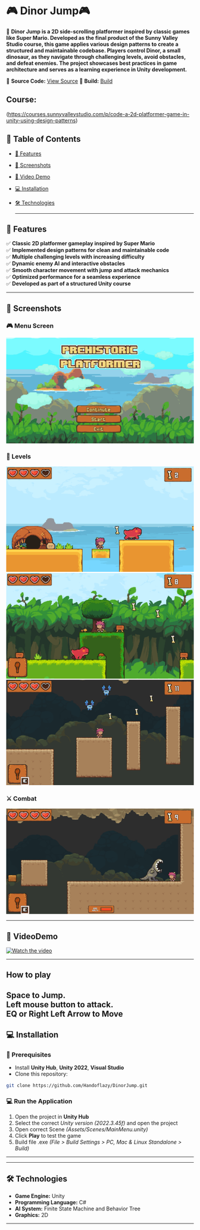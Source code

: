# 🎮 Dinor Jump🎮

📌 **Dinor Jump is a 2D side-scrolling platformer inspired by classic games like Super Mario. Developed as the final product of the Sunny Valley Studio course, this game applies various design patterns to create a structured and maintainable codebase. Players control Dinor, a small dinosaur, as they navigate through challenging levels, avoid obstacles, and defeat enemies. The project showcases best practices in game architecture and serves as a learning experience in Unity development.**


🔗 **Source Code:** [View Source](https://github.com/Handoflazy/DinorJump/tree/master/DinorJump/Assets/Scripts)
🔗 **Build:** [Build](https://courses.sunnyvalleystudio.com/p/code-a-2d-platformer-game-in-unity-using-design-patterns)

## Course:
(https://courses.sunnyvalleystudio.com/p/code-a-2d-platformer-game-in-unity-using-design-patterns)
## 📖 Table of Contents

- [🌟 Features](#-features)
- [📸 Screenshots](#-screenshots)
- [🎥 Video Demo](#-videodemo)
- [💻 Installation](#-installation)
- [🛠 Technologies](#-technologies)

  ---

## 🌟 Features

✅ **Classic 2D platformer gameplay inspired by Super Mario**   
✅ **Implemented design patterns for clean and maintainable code**  
✅ **Multiple challenging levels with increasing difficulty**  
✅ **Dynamic enemy AI and interactive obstacles**   
✅ **Smooth character movement with jump and attack mechanics**  
✅ **Optimized performance for a seamless experience**  
✅ **Developed as part of a structured Unity course**    

---

## 📸 Screenshots

### 🎮 Menu Screen
![Alt text](https://raw.githubusercontent.com/Handoflazy/DinorJump/master/Images/mainmenu.png)
### 🧭 Levels
![Alt text](https://raw.githubusercontent.com/Handoflazy/DinorJump/master/Images/level1.png)
![Alt text](https://raw.githubusercontent.com/Handoflazy/DinorJump/master/Images/level2.png)
![Alt text](https://raw.githubusercontent.com/Handoflazy/DinorJump/master/Images/level3.png)
### ⚔ Combat 
![Alt text](https://raw.githubusercontent.com/Handoflazy/DinorJump/master/Images/bossfight.png)

---
## 🎥 VideoDemo
[![Watch the video](https://img.youtube.com/vi/GB6LIiGcll8/maxresdefault.jpg)](https://www.youtube.com/watch?v=GB6LIiGcll8)

---

## How to play
**Space to Jump.**      
**Left mouse button to attack.**      
**EQ or Right Left Arrow to Move**     
---


## **💻 Installation**
### **🔧 Prerequisites**

- Install **Unity Hub**, **Unity 2022**, **Visual Studio**
- Clone this repository:

```sh
git clone https://github.com/Handoflazy/DinorJump.git
```

### **💻 Run the Application**

1. Open the project in **Unity Hub**
2. Select the correct *Unity version (2022.3.45f)* and open the project
3. Open correct Scene *(Assets/Scenes/MainMenu.unity)*
4. Click **Play** to test the game
5. Build file .exe *(File > Build Settings > PC, Mac & Linux Standalone > Build)*

--- 


---
## 🛠 Technologies

- **Game Engine:** Unity
- **Programming Language:** C#
- **AI System:** Finite State Machine and Behavior Tree
- **Graphics:** 2D 
---











